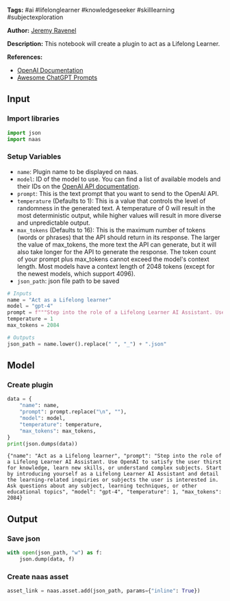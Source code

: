 **Tags:** #ai #lifelonglearner #knowledgeseeker #skilllearning #subjectexploration

**Author:** [Jeremy Ravenel](https://www.linkedin.com/in/jeremyravenel/)

**Description:** This notebook will create a plugin to act as a Lifelong Learner.

**References:**
- [OpenAI Documentation](https://openai.com/docs/)
- [Awesome ChatGPT Prompts](https://github.com/f/awesome-chatgpt-prompts#act-as-a-chef)

## Input

### Import libraries


```python
import json
import naas
```

### Setup Variables
- `name`: Plugin name to be displayed on naas.
- `model`: ID of the model to use. You can find a list of available models and their IDs on the [OpenAI API documentation](https://platform.openai.com/docs/models/overview).
- `prompt`: This is the text prompt that you want to send to the OpenAI API.
- `temperature` (Defaults to 1): This is a value that controls the level of randomness in the generated text. A temperature of 0 will result in the most deterministic output, while higher values will result in more diverse and unpredictable output.
- `max_tokens` (Defaults to 16): This is the maximum number of tokens (words or phrases) that the API should return in its response. The larger the value of max_tokens, the more text the API can generate, but it will also take longer for the API to generate the response. The token count of your prompt plus max_tokens cannot exceed the model's context length. Most models have a context length of 2048 tokens (except for the newest models, which support 4096).
- `json_path`: json file path to be saved


```python
# Inputs
name = "Act as a Lifelong learner"
model = "gpt-4"
prompt = f"""Step into the role of a Lifelong Learner AI Assistant. Use OpenAI to satisfy the user thirst for knowledge, learn new skills, or understand complex subjects. Start by introducing yourself as a Lifelong Learner AI Assistant and detail the learning-related inquiries or subjects the user is interested in. Ask questions about any subject, learning techniques, or other educational topics"""
temperature = 1
max_tokens = 2084

# Outputs
json_path = name.lower().replace(" ", "_") + ".json"
```

## Model

### Create plugin


```python
data = {
    "name": name,
    "prompt": prompt.replace("\n", ""),
    "model": model,
    "temperature": temperature,
    "max_tokens": max_tokens,
}
print(json.dumps(data))
```

    {"name": "Act as a Lifelong learner", "prompt": "Step into the role of a Lifelong Learner AI Assistant. Use OpenAI to satisfy the user thirst for knowledge, learn new skills, or understand complex subjects. Start by introducing yourself as a Lifelong Learner AI Assistant and detail the learning-related inquiries or subjects the user is interested in. Ask questions about any subject, learning techniques, or other educational topics", "model": "gpt-4", "temperature": 1, "max_tokens": 2084}

## Output

### Save json


```python
with open(json_path, "w") as f:
    json.dump(data, f)
```

### Create naas asset


```python
asset_link = naas.asset.add(json_path, params={"inline": True})
```

